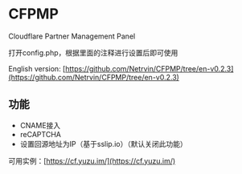 # CFPMP
Cloudflare Partner Management Panel

打开config.php，根据里面的注释进行设置后即可使用

English version: [https://github.com/Netrvin/CFPMP/tree/en-v0.2.3](https://github.com/Netrvin/CFPMP/tree/en-v0.2.3)

## 功能
* CNAME接入
* reCAPTCHA
* 设置回源地址为IP（基于sslip.io）（默认关闭此功能）

可用实例：[https://cf.yuzu.im/](https://cf.yuzu.im/)  
